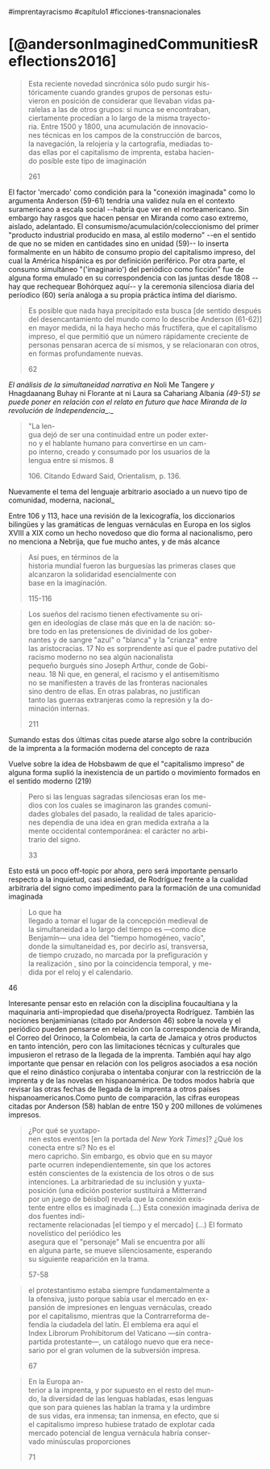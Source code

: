 #imprentayracismo
#capítulo1
#ficciones-transnacionales

# [@andersonImaginedCommunitiesReflections2016]

> Esta reciente novedad sincrónica sólo pudo surgir his-  
> tóricamente cuando grandes grupos de personas estu-  
> vieron en posición de considerar que llevaban vidas pa-  
> ralelas a las de otros grupos: si nunca se encontraban,  
> ciertamente procedían a lo largo de la misma trayecto-  
> ria. Entre 1500 y 1800, una acumulación de innovacio-  
> nes técnicas en los campos de la construcción de barcos,  
> la navegación, la relojería y la cartografía, mediadas to-  
> das ellas por el capitalismo de imprenta, estaba hacien-  
> do posible este tipo de imaginación
> 
> 261



El factor 'mercado' como condición para la "conexión imaginada" como lo argumenta Anderson (59-61) tendría una validez nula en el contexto suramericano a escala social --habría que ver en el norteamericano. Sin embargo hay rasgos que hacen pensar en Miranda como caso extremo, aislado, adelantado. El consumismo/acumulación/coleccionismo del primer "producto industrial producido en masa, al estilo moderno" --en el sentido de que no se miden en cantidades sino en unidad (59)-- lo inserta formalmente en un hábito de consumo propio del capitalismo impreso, del cual la América hispánica es por definición periférico. Por otra parte, el consumo simultáneo "('imaginario') del periódico como ficción" fue de alguna forma emulado en su correspondencia con las juntas desde 1808 --hay que rechequear Bohórquez aquí-- y la ceremonia silenciosa diaria del períodico (60) sería análoga a su propia práctica íntima del diarismo.

> Es posible que nada haya precipitado esta busca \[de sentido después del desencantamiento del mundo como lo describe Anderson (61-62)\] en mayor medida, ni la haya hecho más fructífera, que el capitalismo impreso, el que permitió que un número rápidamente creciente de personas pensaran acerca de sí mismos, y se relacionaran con otros, en formas profundamente nuevas.
> 
> 62



_El análisis de la simultaneidad narrativa en_ Noli Me Tangere _y_ Hnagdaanang Buhay ni Florante at ni Laura sa Cahariang Albania _(49-51) se puede poner en relación con el relato en futuro que hace Miranda de la revolución de Independencia__._



> "La len-  
> gua dejó de ser una continuidad entre un poder exter-  
> no y el hablante humano para convertirse en un cam-  
> po interno, creado y consumado por los usuarios de la  
> lengua entre sí mismos. 8
> 
> 106\. Citando Edward Said, Orientalism, p. 136.

Nuevamente el tema del lenguaje arbitrario asociado a un nuevo tipo de comunidad, moderna, nacional_

Entre 106 y 113, hace una revisión de la lexicografía, los diccionarios bilingües y las gramáticas de lenguas vernáculas en Europa en los siglos XVIII a XIX como un hecho novedoso que dio forma al nacionalismo, pero no menciona a Nebrija, que fue mucho antes, y de más alcance




> Así pues, en términos de la  
> historia mundial fueron las burguesías las primeras clases que alcanzaron la solidaridad esencialmente con  
> base en la imaginación.
> 
> 115-116



> Los sueños del racismo tienen efectivamente su ori-  
> gen en ideologías de clase más que en la de nación: so-  
> bre todo en las pretensiones de divinidad de los gober-  
> nantes y de sangre "azul" o "blanca" y la "crianza" entre  
> las aristocracias. 17 No es sorprendente así que el padre putativo del racismo moderno no sea algún nacionalista  
> pequeño burgués sino Joseph Arthur, conde de Gobi-  
> neau. 18 Ni que, en general, el racismo y el antisemitismo  
> no se manifiesten a través de las fronteras nacionales  
> sino dentro de ellas. En otras palabras, no justifican  
> tanto las guerras extranjeras como la represión y la do-  
> minación internas.
> 
> 211

Sumando estas dos últimas citas puede atarse algo sobre la contribución de la imprenta a la formación moderna del concepto de raza



Vuelve sobre la idea de Hobsbawm de que el "capitalismo impreso" de alguna forma suplió la inexistencia de un partido o movimiento formados en el sentido moderno (219)


> Pero si las lenguas sagradas silenciosas eran los me-  
> dios con los cuales se imaginaron las grandes comuni-  
> dades globales del pasado, la realidad de tales aparicio-  
> nes dependía de una idea en gran medida extraña a la  
> mente occidental contemporánea: el carácter no arbi-  
> trario del signo.
> 
> 33

Esto está un poco off-topic por ahora, pero será importante pensarlo respecto a la inquietud, casi ansiedad, de Rodríguez frente a la cualidad arbitraria del signo como impedimento para la formación de una comunidad imaginada



> Lo que ha  
> llegado a tomar el lugar de la concepción medieval de  
> la simultaneidad a lo largo del tiempo es —como dice  
> Benjamín— una idea del "tiempo homogéneo, vacío",  
> donde la simultaneidad es, por decirlo así, transversa,  
> de tiempo cruzado, no marcada por la prefiguración y  
> la realización , sino por la coincidencia temporal, y me-  
> dida por el reloj y el calendario.
> 
46

Interesante pensar esto en relación con la disciplina foucaultiana y la maquinaria anti-impropiedad que diseña/proyecta Rodríguez. También las nociones benjaminianas (citado por Anderson 46) sobre la novela y el periódico pueden pensarse en relación con la correspondencia de Miranda, el Correo del Orinoco, la Colombeia, la carta de Jamaica y otros productos en tanto intención, pero con las limitaciones técnicas y culturales que impusieron el retraso de la llegada de la imprenta. También aquí hay algo importante que pensar en relación con los peligros asociados a esa noción que el reino dinástico conjuraba o intentaba conjurar con la restricción de la imprenta y de las novelas en hispanoamérica. De todos modos habría que revisar las otras fechas de llegada de la imprenta a otros países hispanoamericanos.Como punto de comparación, las cifras europeas citadas por Anderson (58) hablan de entre 150 y 200 millones de volúmenes impresos.



> ¿Por qué se yuxtapo-  
> nen estos eventos \[en la portada del _New York Times_\]? ¿Qué los conecta entre sí? No es el  
> mero capricho. Sin embargo, es obvio que en su mayor  
> parte ocurren independientemente, sin que los actores  
> estén conscientes de la existencia de los otros o de sus  
> intenciones. La arbitrariedad de su inclusión y yuxta-  
> posición (una edición posterior sustituirá a Mitterrand  
> por un juego de béisbol) revela que la conexión exis-  
> tente entre ellos es imaginada (...) Esta conexión imaginada deriva de dos fuentes indi-  
> rectamente relacionadas \[el tiempo y el mercado\] (...) El formato novelístico del periódico les  
> asegura que el "personaje" Mali se encuentra por allí  
> en alguna parte, se mueve silenciosamente, esperando  
> su siguiente reaparición en la trama.
> 
> 57-58


> el protestantismo estaba siempre fundamentalmente a  
> la ofensiva, justo porque sabía usar el mercado en ex-  
> pansión de impresiones en lenguas vernáculas, creado  
> por el capitalismo, mientras que la Contrarreforma de-  
> fendía la ciudadela del latín. El emblema era aquí el  
> Index Librorum Prohibitorum del Vaticano —sin contra-  
> partida protestante—, un catálogo nuevo que era nece-  
> sario por el gran volumen de la subversión impresa.
> 
> 67

> En la Europa an-  
> terior a la imprenta, y por supuesto en el resto del mun-  
> do, la diversidad de las lenguas habladas, esas lenguas  
> que son para quienes las hablan la trama y la urdimbre  
> de sus vidas, era inmensa; tan inmensa, en efecto, que si  
> el capitalismo impreso hubiese tratado de explotar cada  
> mercado potencial de lengua vernácula habría conser-  
> vado minúsculas proporciones
> 
> 71